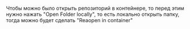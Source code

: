 Чтобы можно было открыть репозиторий в контейнере, то перед этим нужно нажать "Open Folder locally", то есть локально открыть папку, тогда можно будет сделать "Reaopen in container"
